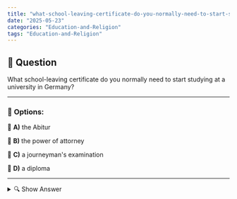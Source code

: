 ```yaml
---
title: "what-school-leaving-certificate-do-you-normally-need-to-start-studying-at-a-university-in-germany"
date: "2025-05-23"
categories: "Education-and-Religion"
tags: "Education-and-Religion"
---
```


## 📌 **Question**

What school-leaving certificate do you normally need to start studying at a university in Germany?



---

### 📝 **Options:**

🔘 **A)** the Abitur

🔘 **B)** the power of attorney

🔘 **C)** a journeyman's examination

🔘 **D)** a diploma

---

<details>
  <summary>🔍 Show Answer</summary>

  <p>
💡  <b>Correct Answer:</b>  a
  </p>
  <p>
    📖<b>Explanation:</b>
    
  </p>
</details>
